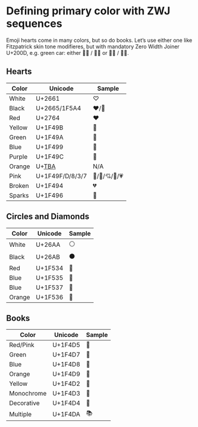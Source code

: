 Defining primary color with ZWJ sequences
=========================================

Emoji hearts come in many colors, but so do books. 
Let’s use either one like Fitzpatrick skin tone modifieres, 
but with mandatory Zero Width Joiner U+200D, 
e.g. green car: 
either &#x1F697;&zwj;&#x1F49A; / &#x1F698;&zwj;&#x1F49A;
or  &#x1F697;&zwj;&#x1F4D7; / &#x1F698;&zwj;&#x1F4D7;.

Hearts
------

Color  | Unicode | Sample
-------|---------|----------
White  | U+2661  | &#x2661;&#xFE0F;
Black  | U+2665/1F5A4 | &#x2665;&#xFE0F;/&#x1F5A4;
Red    | U+2764  | &#x2764;&#xFE0F;
Yellow | U+1F49B | &#x1F49B;
Green  | U+1F49A | &#x1F49A;
Blue   | U+1F499 | &#x1F499;
Purple | U+1F49C | &#x1F49C;
Orange | U+[TBA](http://www.unicode.org/L2/L2016/16124-orange-heart-emoji.pdf) | N/A
Pink   | U+1F49F/D/8/3/7  | &#x1F49F;/&#x1F49D;/&#x1F498;/&#x1F493;/&#x1F497;
Broken | U+1F494 | &#x1F494;
Sparks | U+1F496 | &#x1F496;

Circles and Diamonds
--------------------

Color  | Unicode | Sample
-------|---------|----------
White  | U+26AA  | &#x26AA;&#xFE0F;
Black  | U+26AB  | &#x26AB;&#xFE0F;
Red    | U+1F534 | &#x1F534;
Blue   | U+1F535 | &#x1F535;
Blue   | U+1F537 | &#x1F537;
Orange | U+1F536 | &#x1F536;


Books
-----

Color      | Unicode | Sample
-----------|---------|----------
Red/Pink   | U+1F4D5 | &#x1F4D5;
Green      | U+1F4D7 | &#x1F4D7;
Blue       | U+1F4D8 | &#x1F4D8;
Orange     | U+1F4D9 | &#x1F4D9;
Yellow     | U+1F4D2 | &#x1F4D2;
Monochrome | U+1F4D3 | &#x1F4D3;
Decorative | U+1F4D4 | &#x1F4D4;
Multiple   | U+1F4DA | &#x1F4DA;
